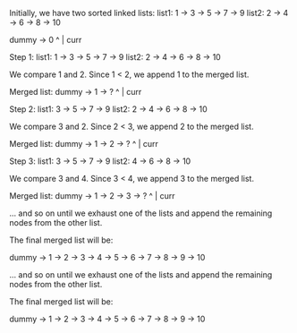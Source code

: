 Initially, we have two sorted linked lists:
list1: 1 -> 3 -> 5 -> 7 -> 9
list2: 2 -> 4 -> 6 -> 8 -> 10

dummy -> 0
^
|
curr

Step 1:
list1: 1 -> 3 -> 5 -> 7 -> 9
list2: 2 -> 4 -> 6 -> 8 -> 10

We compare 1 and 2. Since 1 < 2, we append 1 to the merged list.

Merged list: dummy -> 1 -> ?
^
|
curr

Step 2:
list1: 3 -> 5 -> 7 -> 9
list2: 2 -> 4 -> 6 -> 8 -> 10

We compare 3 and 2. Since 2 < 3, we append 2 to the merged list.

Merged list: dummy -> 1 -> 2 -> ?
^
|
curr

Step 3:
list1: 3 -> 5 -> 7 -> 9
list2: 4 -> 6 -> 8 -> 10

We compare 3 and 4. Since 3 < 4, we append 3 to the merged list.

Merged list: dummy -> 1 -> 2 -> 3 -> ?
^
|
curr

... and so on until we exhaust one of the lists and append the remaining nodes from the other list.

The final merged list will be:

dummy -> 1 -> 2 -> 3 -> 4 -> 5 -> 6 -> 7 -> 8 -> 9 -> 10

... and so on until we exhaust one of the lists and append the remaining nodes from the other list.

The final merged list will be:

dummy -> 1 -> 2 -> 3 -> 4 -> 5 -> 6 -> 7 -> 8 -> 9 -> 10
